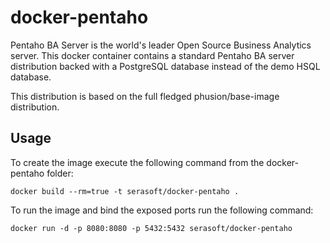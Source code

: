 docker-pentaho
==============

Pentaho BA Server is the world's leader Open Source Business Analytics server.
This docker container contains a standard Pentaho BA server distribution backed with
a PostgreSQL database instead of the demo HSQL database.

This distribution is based on the full fledged phusion/base-image distribution.

Usage
-----

To create the image execute the following command from the docker-pentaho folder:

	docker build --rm=true -t serasoft/docker-pentaho .

To run the image and bind the exposed ports run the following command:

	docker run -d -p 8080:8080 -p 5432:5432 serasoft/docker-pentaho
